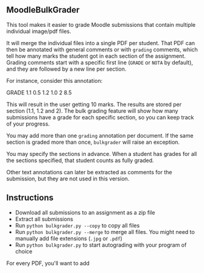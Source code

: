 ## MoodleBulkGrader

This tool makes it easier to grade Moodle submissions that contain
multiple individual image/pdf files.

It will merge the individual files into a single PDF per student.
That PDF can then be annotated with general comments or with `grading` comments, 
which tell how many marks the student got in each section of the assignment.
Grading comments start with a specific first line (`GRADE` or `NOTA` by default),
and they are followed by a new line per section.

For instance, consider this annotation:

GRADE
1.1 0.5
1.2 1.0
2 8.5

This will result in the user getting 10 marks.
The results are stored per section (1.1, 1.2 and 2).
The bulk grading feature will show how many submissions have a grade for
each specific section, so you can keep track of your progress.

You may add more than one `grading` annotation per document.
If the same section is graded more than once, `bulkgrader` will raise an 
exception.

You may specify the sections in advance.
When a student has grades for all the sections specified, that student counts
as fully graded.

Other text annotations can later be extracted as comments for the submission,
but they are not used in this version.

## Instructions
- Download all submissions to an assignment as a zip file
- Extract all submissions
- Run `python bulkgrader.py --copy` to copy all files
- Run `python bulkgrader.py --merge` to merge all files. You might need
to manually add file extensions (`.jpg` or `.pdf`)
- Run `python bulkgrader.py` to start autograding with your program of choice

For every PDF, you'll want to add
